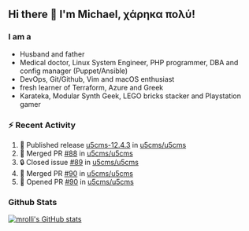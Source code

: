 ## Hi there 👋 I'm Michael, χάρηκα πολύ!

<!--
**mrolli/mrolli** is a ✨ _special_ ✨ repository because its `README.md` (this file) appears on your GitHub profile.

Here are some ideas to get you started:

- 🔭 I’m currently working on ...
- 🌱 I’m currently learning ...
- 👯 I’m looking to collaborate on ...
- 🤔 I’m looking for help with ...
- 💬 Ask me about ...
- 📫 How to reach me: ...
- 😄 Pronouns: ...
- ⚡ Fun fact: ...
-->

### I am a
- Husband and father
- Medical doctor, Linux System Engineer, PHP programmer, DBA and config manager (Puppet/Ansible)
- DevOps, Git/Github, Vim and macOS enthusiast
- fresh learner of Terraform, Azure and Greek
- Karateka, Modular Synth Geek, LEGO bricks stacker and Playstation gamer 

### :zap: Recent Activity

<!--START_SECTION:activity-->
1. 🚀 Published release [u5cms-12.4.3](https://github.com/u5cms/u5cms/releases/tag/v12.4.3) in [u5cms/u5cms](https://github.com/u5cms/u5cms)
2. 🎉 Merged PR [#88](https://github.com/u5cms/u5cms/pull/88) in [u5cms/u5cms](https://github.com/u5cms/u5cms)
3. 🔒 Closed issue [#89](https://github.com/u5cms/u5cms/issues/89) in [u5cms/u5cms](https://github.com/u5cms/u5cms)
4. 🎉 Merged PR [#90](https://github.com/u5cms/u5cms/pull/90) in [u5cms/u5cms](https://github.com/u5cms/u5cms)
5. 💪 Opened PR [#90](https://github.com/u5cms/u5cms/pull/90) in [u5cms/u5cms](https://github.com/u5cms/u5cms)
<!--END_SECTION:activity-->

### Github Stats
[![mrolli's GitHub stats](https://github-readme-stats.vercel.app/api?username=mrolli&count_private=true&show_icons=true&theme=transparent)](https://github.com/anuraghazra/github-readme-stats)  
<!-- [![mrolli's Top Langs](https://github-readme-stats.vercel.app/api/top-langs/?username=mrolli&count_private=true&theme=onedark&hide=c%2B%2B,c,html,cmake,makefile&layout=compact)](https://github.com/anuraghazra/github-readme-stats) -->
